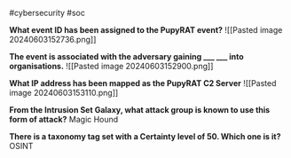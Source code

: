 #cybersecurity #soc 

**What event ID has been assigned to the PupyRAT event?**
![[Pasted image 20240603152736.png]]


**The event is associated with the adversary gaining ___ ___ into organisations.**
![[Pasted image 20240603152900.png]]

**What IP address has been mapped as the PupyRAT C2 Server**
![[Pasted image 20240603153110.png]]

**From the Intrusion Set Galaxy, what attack group is known to use this form of attack?**
Magic Hound

**There is a taxonomy tag set with a Certainty level of 50. Which one is it?**
OSINT
